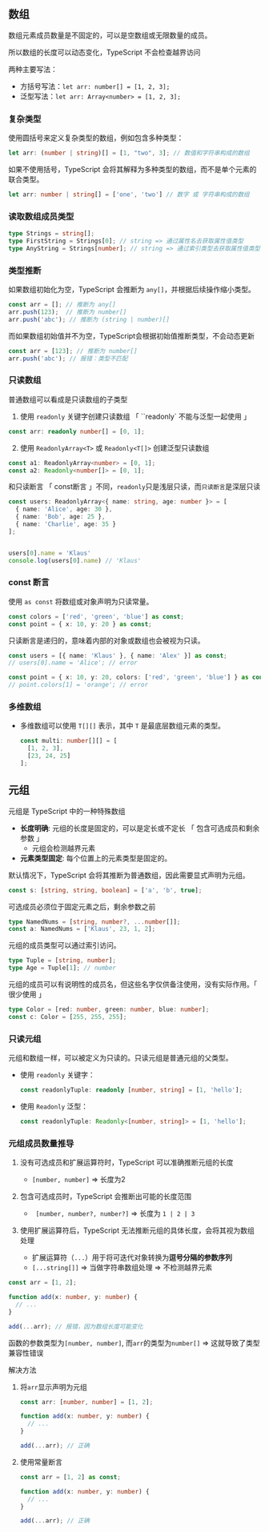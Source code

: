 ## 数组

数组元素成员数量是不固定的，可以是空数组或无限数量的成员。

所以数组的长度可以动态变化，TypeScript 不会检查越界访问



两种主要写法：

- 方括号写法：`let arr: number[] = [1, 2, 3];`
- 泛型写法：`let arr: Array<number> = [1, 2, 3];`



### 复杂类型

使用圆括号来定义复杂类型的数组，例如包含多种类型：

```typescript
let arr: (number | string)[] = [1, "two", 3]; // 数值和字符串构成的数组
```

如果不使用括号，TypeScript 会将其解释为多种类型的数组，而不是单个元素的联合类型。

```ts
let arr: number | string[] = ['one', 'two'] // 数字 或 字符串构成的数组
```



### 读取数组成员类型

```ts
type Strings = string[];
type FirstString = Strings[0]; // string => 通过属性名去获取属性值类型
type AnyString = Strings[number]; // string => 通过索引类型去获取属性值类型
```



### 类型推断

如果数组初始化为空，TypeScript 会推断为 `any[]`，并根据后续操作缩小类型。

```ts
const arr = []; // 推断为 any[]
arr.push(123);  // 推断为 number[]
arr.push('abc'); // 推断为 (string | number)[]
```

而如果数组初始值并不为空，TypeScript会根据初始值推断类型，不会动态更新

```ts
const arr = [123]; // 推断为 number[]
arr.push('abc'); // 报错：类型不匹配
```



### 只读数组

普通数组可以看成是只读数组的子类型

1. 使用 `readonly` 关键字创建只读数组 「 ``readonly` 不能与泛型一起使用    」

```ts
const arr: readonly number[] = [0, 1];
```

2. 使用 `ReadonlyArray<T>` 或 `Readonly<T[]>` 创建泛型只读数组

```ts
const a1: ReadonlyArray<number> = [0, 1];
const a2: Readonly<number[]> = [0, 1];
```



和只读断言 「 const断言 」不同，`readonly`只是浅层只读，而`只读断言`是深层只读

```ts
const users: ReadonlyArray<{ name: string, age: number }> = [
  { name: 'Alice', age: 30 },
  { name: 'Bob', age: 25 },
  { name: 'Charlie', age: 35 }
];


users[0].name = 'Klaus'
console.log(users[0].name) // 'Klaus'
```



### const 断言

使用 `as const` 将数组或对象声明为只读常量。

```ts
const colors = ['red', 'green', 'blue'] as const;
const point = { x: 10, y: 20 } as const;
```

只读断言是递归的，意味着内部的对象或数组也会被视为只读。

```ts
const users = [{ name: 'Klaus' }, { name: 'Alex' }] as const;
// users[0].name = 'Alice'; // error

const point = { x: 10, y: 20, colors: ['red', 'green', 'blue'] } as const;
// point.colors[1] = 'orange'; // error
```



### 多维数组

- 多维数组可以使用 `T[][]` 表示，其中 `T` 是最底层数组元素的类型。

  ```typescript
  const multi: number[][] = [
    [1, 2, 3],
    [23, 24, 25]
  ];
  ```



## 元组

元组是 TypeScript 中的一种特殊数组

- **长度明确**: 元组的长度是固定的，可以是定长或不定长 「 包含可选成员和剩余参数 」
  - 元组会检测越界元素
- **元素类型固定**: 每个位置上的元素类型是固定的。



默认情况下，TypeScript 会将其推断为普通数组，因此需要显式声明为元组。

```ts
const s: [string, string, boolean] = ['a', 'b', true];
```



可选成员必须位于固定元素之后，剩余参数之前

```ts
type NamedNums = [string, number?, ...number[]];
const a: NamedNums = ['Klaus', 23, 1, 2];
```



元组的成员类型可以通过索引访问。

```typescript
type Tuple = [string, number];
type Age = Tuple[1]; // number
```



元组的成员可以有说明性的成员名，但这些名字仅供备注使用，没有实际作用。「 很少使用 」

```ts
type Color = [red: number, green: number, blue: number];
const c: Color = [255, 255, 255];
```



### 只读元组

元组和数组一样，可以被定义为只读的。只读元组是普通元组的父类型。

- 使用 `readonly` 关键字：

  ```typescript
  const readonlyTuple: readonly [number, string] = [1, 'hello'];
  ```

- 使用 `Readonly` 泛型：

  ```typescript
  const readonlyTuple: Readonly<[number, string]> = [1, 'hello'];
  ```



### 元组成员数量推导

1. 没有可选成员和扩展运算符时，TypeScript 可以准确推断元组的长度
   + `[number, number]` => 长度为2

2. 包含可选成员时，TypeScript 会推断出可能的长度范围
   + ` [number, number?, number?]`  => 长度为 `1 | 2 | 3`

3. 使用扩展运算符后，TypeScript 无法推断元组的具体长度，会将其视为数组处理
   + 扩展运算符（`...`）用于将可迭代对象转换为**逗号分隔的参数序列**
   + ` [...string[]] ` => 当做字符串数组处理 => 不检测越界元素



```ts
const arr = [1, 2];

function add(x: number, y: number) {
  // ...
}

add(...arr); // 报错，因为数组长度可能变化
```

函数的参数类型为`[number, number]`, 而`arr`的类型为`number[]` => 这就导致了类型兼容性错误



解决方法

1. 将`arr`显示声明为元组

   ```ts
   const arr: [number, number] = [1, 2];
   
   function add(x: number, y: number) {
     // ...
   }
   
   add(...arr); // 正确
   ```

2. 使用常量断言

   ```ts
   const arr = [1, 2] as const;
   
   function add(x: number, y: number) {
     // ...
   }
   
   add(...arr); // 正确
   ```

   